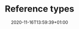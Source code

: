 ---
title: "Reference types"
description: "Documentation for reference types.
"
date: 2020-11-16T13:59:39+01:00
lastmod: 2020-11-16T13:59:39+01:00
draft: false
images: []
menu:
  docs:
    parent: "field-types"
toc: true
---